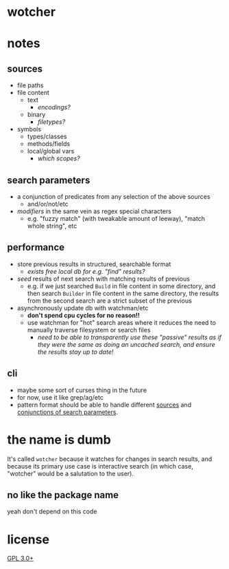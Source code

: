 wotcher
=======

# notes
## sources
- file paths
- file content
    - text
        - *encodings?*
    - binary
        - *filetypes?*
- symbols
    - types/classes
    - methods/fields
    - local/global vars
        - *which scopes?*

## search parameters
- a conjunction of predicates from any selection of the above sources
    - and/or/not/etc
- *modifiers* in the same vein as regex special characters
    - e.g. "fuzzy match" (with tweakable amount of leeway), "match whole string", etc

## performance
- store previous results in structured, searchable format
    - *exists free local db for e.g. "find" results?*
- *seed* results of next search with matching results of previous
    - e.g. if we just searched `Build` in file content in some directory, and then search `Builder` in file content in the same directory, the results from the second search are a strict subset of the previous
- asynchronously update db with watchman/etc
    - **don't spend cpu cycles for no reason!!**
    - use watchman for "hot" search areas where it reduces the need to manually traverse filesystem or search files
        - *need to be able to transparently use these "passive" results as if they were the same as doing an uncached search, and ensure the results stay up to date!*

## cli
- maybe some sort of curses thing in the future
- for now, use it like grep/ag/etc
- pattern format should be able to handle different [sources](#sources) and [conjunctions of search parameters](#search-parameters).

# the name is dumb
It's called `wotcher` because it watches for changes in search results, and because its primary use case is interactive search (in which case, "wotcher" would be a salutation to the user).

## no like the package name
yeah don't depend on this code

# license
[GPL 3.0+](./LICENSE)
